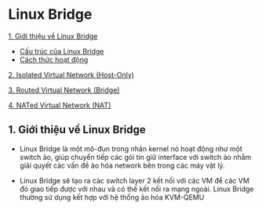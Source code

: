 # Linux Bridge
[1. Giới thiệu về Linux Bridge](#gioithieuvelinuxbridge)

-   [Cấu trúc của Linux Bridge](#cautruclinuxbridge)
-   [Cách thức hoạt động](#cachthuchoatdong)

[2. Isolated Virtual Network (Host-Only)](#Isolatedvirtualnetwork)

[3. Routed Virtual Network (Bridge)](#routedvirtualnetwork)

[4. NATed Virtual Network (NAT)](#natedvirtualnetwork)

<a name="gioithieuvelinuxbridge"></a>
## 1. Giới thiệu về Linux Bridge

- Linux Bridge là một mô-đun trong nhân kernel nó hoạt động như một switch ảo, giúp chuyển tiếp các gói tin giữ interface với switch ảo nhằm giải quyết các vấn đề ảo hóa network bên trong các máy vật lý.

-   Linux Bridge sẽ tạo ra các switch layer 2 kết nối với các VM để các VM đó giao tiếp được với nhau và có thế kết nối ra mạng ngoài. Linux Bridge thường sử dụng kết hợp với hệ thống ảo hóa KVM-QEMU